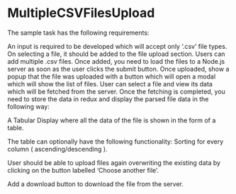 # MultipleCSVFilesUpload

The sample task has the following requirements:

An input is required to be developed which will accept only ‘.csv’ file types.
On selecting a file, it should be added to the file upload section.
Users can add multiple .csv files.
Once added, you need to load the files to a Node.js server as soon as the user clicks the  submit button.
Once uploaded, show a popup that the file was uploaded with a button which will open a modal which will show the list of files. User can select a file and view its data which will be fetched from the server.
Once the fetching is completed, you need to store the data in redux and display the parsed file data in the following way:

A Tabular Display where all the data of the file is shown in the form of a table.
 
The table can optionally have the following functionality:
Sorting for every column ( ascending/descending ).

User should be able to upload files again overwriting the existing data by clicking on the button labelled ‘Choose another file’.

Add a download button to download the file from the server.
